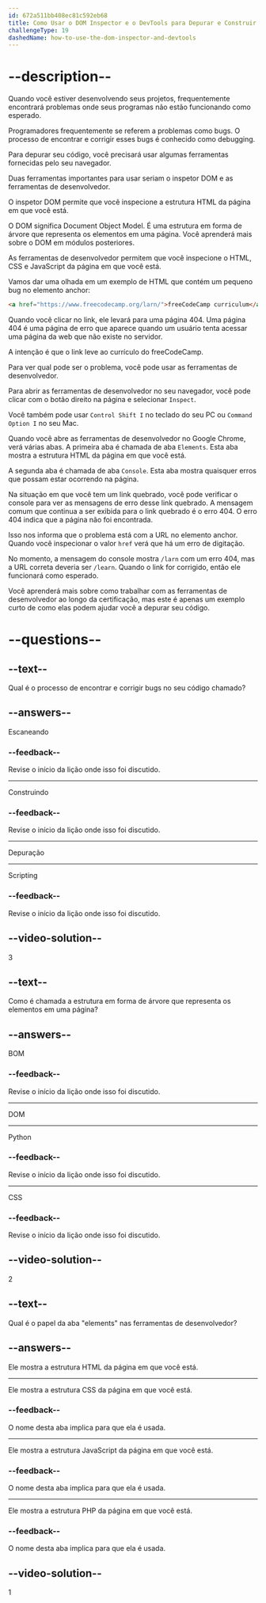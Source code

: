 ```yaml
---
id: 672a511bb408ec81c592eb68
title: Como Usar o DOM Inspector e o DevTools para Depurar e Construir Seus Projetos
challengeType: 19
dashedName: how-to-use-the-dom-inspector-and-devtools
---
```


# --description--

Quando você estiver desenvolvendo seus projetos, frequentemente encontrará problemas onde seus programas não estão funcionando como esperado.

Programadores frequentemente se referem a problemas como bugs. O processo de encontrar e corrigir esses bugs é conhecido como debugging.

Para depurar seu código, você precisará usar algumas ferramentas fornecidas pelo seu navegador.

Duas ferramentas importantes para usar seriam o inspetor DOM e as ferramentas de desenvolvedor.

O inspetor DOM permite que você inspecione a estrutura HTML da página em que você está.

O DOM significa Document Object Model. É uma estrutura em forma de árvore que representa os elementos em uma página. Você aprenderá mais sobre o DOM em módulos posteriores.

As ferramentas de desenvolvedor permitem que você inspecione o HTML, CSS e JavaScript da página em que você está.

Vamos dar uma olhada em um exemplo de HTML que contém um pequeno bug no elemento anchor:

```html
<a href="https://www.freecodecamp.org/larn/">freeCodeCamp curriculum</a>
```

Quando você clicar no link, ele levará para uma página 404. Uma página 404 é uma página de erro que aparece quando um usuário tenta acessar uma página da web que não existe no servidor.

A intenção é que o link leve ao currículo do freeCodeCamp.

Para ver qual pode ser o problema, você pode usar as ferramentas de desenvolvedor.

Para abrir as ferramentas de desenvolvedor no seu navegador, você pode clicar com o botão direito na página e selecionar `Inspect`.

Você também pode usar `Control Shift I` no teclado do seu PC ou `Command Option I` no seu Mac.

Quando você abre as ferramentas de desenvolvedor no Google Chrome, verá várias abas. A primeira aba é chamada de aba `Elements`. Esta aba mostra a estrutura HTML da página em que você está.

A segunda aba é chamada de aba `Console`. Esta aba mostra quaisquer erros que possam estar ocorrendo na página.

Na situação em que você tem um link quebrado, você pode verificar o console para ver as mensagens de erro desse link quebrado. A mensagem comum que continua a ser exibida para o link quebrado é o erro 404. O erro 404 indica que a página não foi encontrada.

Isso nos informa que o problema está com a URL no elemento anchor. Quando você inspecionar o valor `href` verá que há um erro de digitação.

No momento, a mensagem do console mostra `/larn` com um erro 404, mas a URL correta deveria ser `/learn`. Quando o link for corrigido, então ele funcionará como esperado.

Você aprenderá mais sobre como trabalhar com as ferramentas de desenvolvedor ao longo da certificação, mas este é apenas um exemplo curto de como elas podem ajudar você a depurar seu código.

# --questions--

## --text--

Qual é o processo de encontrar e corrigir bugs no seu código chamado?

## --answers--

Escaneando

### --feedback--

Revise o início da lição onde isso foi discutido.

---

Construindo

### --feedback--

Revise o início da lição onde isso foi discutido.

---

Depuração

---

Scripting

### --feedback--

Revise o início da lição onde isso foi discutido.

## --video-solution--

3

## --text--

Como é chamada a estrutura em forma de árvore que representa os elementos em uma página?

## --answers--

BOM

### --feedback--

Revise o início da lição onde isso foi discutido.

---

DOM

---

Python

### --feedback--

Revise o início da lição onde isso foi discutido.

---

CSS

### --feedback--

Revise o início da lição onde isso foi discutido.

## --video-solution--

2

## --text--

Qual é o papel da aba "elements" nas ferramentas de desenvolvedor?

## --answers--

Ele mostra a estrutura HTML da página em que você está.

---

Ele mostra a estrutura CSS da página em que você está.

### --feedback--

O nome desta aba implica para que ela é usada.

---

Ele mostra a estrutura JavaScript da página em que você está.

### --feedback--

O nome desta aba implica para que ela é usada.

---

Ele mostra a estrutura PHP da página em que você está.

### --feedback--

O nome desta aba implica para que ela é usada.

## --video-solution--

1
